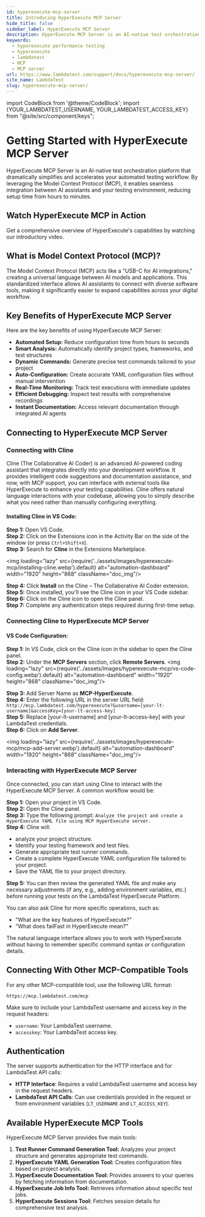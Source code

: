 ```yaml
---
id: hyperexecute-mcp-server
title: Introducing HyperExecute MCP Server
hide_title: false
sidebar_label: HyperExecute MCP Server
description: HyperExecute MCP Server is an AI-native test orchestration platform that dramatically simplifies and accelerates your automated testing workflow.
keywords:
  - hyperexecute performance testing
  - hyperexecute
  - lambdatest
  - MCP
  - MCP server
url: https://www.lambdatest.com/support/docs/hyperexecute-mcp-server/
site_name: LambdaTest
slug: hyperexecute-mcp-server/
---
```


import CodeBlock from '@theme/CodeBlock';
import {YOUR_LAMBDATEST_USERNAME, YOUR_LAMBDATEST_ACCESS_KEY} from "@site/src/component/keys";

<script type="application/ld+json"
      dangerouslySetInnerHTML={{ __html: JSON.stringify({
       "@context": "https://schema.org",
        "@type": "BreadcrumbList",
        "itemListElement": [{
          "@type": "ListItem",
          "position": 1,
          "name": "Home",
          "item": "https://www.lambdatest.com"
        },{
          "@type": "ListItem",
          "position": 2,
          "name": "Support",
          "item": "https://www.lambdatest.com/support/docs/"
        },{
          "@type": "ListItem",
          "position": 3,
          "name": "Languages and Framework",
          "item": "https://www.lambdatest.com/support/docs/hyperexecute-mcp-server/"
        }]
      })
    }}
></script>

# Getting Started with HyperExecute MCP Server
HyperExecute MCP Server is an AI-native test orchestration platform that dramatically simplifies and accelerates your automated testing workflow. By leveraging the Model Context Protocol (MCP), it enables seamless integration between AI assistants and your testing environment, reducing setup time from hours to minutes.

## Watch HyperExecute MCP in Action​

Get a comprehensive overview of HyperExecute's capabilities by watching our introductory video.

<div className="ytframe"> 
<div className="youtube" data-embed="tLe5VPcGDxs">
    <div className="play-button"></div>
</div>
</div>

## What is Model Context Protocol (MCP)?

The Model Context Protocol (MCP) acts like a "USB-C for AI integrations," creating a universal language between AI models and applications. This standardized interface allows AI assistants to connect with diverse software tools, making it significantly easier to expand capabilities across your digital workflow.

## Key Benefits of HyperExecute MCP Server

Here are the key benefits of using HyperExecute MCP Server:

- **Automated Setup:** Reduce configuration time from hours to seconds
- **Smart Analysis:** Automatically identify project types, frameworks, and test structures
- **Dynamic Commands:** Generate precise test commands tailored to your project
- **Auto-Configuration:** Create accurate YAML configuration files without manual intervention
- **Real-Time Monitoring:** Track test executions with immediate updates
- **Efficient Debugging:** Inspect test results with comprehensive recordings
- **Instant Documentation:** Access relevant documentation through integrated AI agents

## Connecting to HyperExecute MCP Server

### Connecting with Cline
Cline (The Collaborative AI Coder) is an advanced AI-powered coding assistant that integrates directly into your development workflow. It provides intelligent code suggestions and documentation assistance, and now, with MCP support, you can interface with external tools like HyperExecute to enhance your testing capabilities. Cline offers natural language interactions with your codebase, allowing you to simply describe what you need rather than manually configuring everything.

#### Installing Cline in VS Code:

**Step 1:** Open VS Code.<br />
**Step 2:** Click on the Extensions icon in the Activity Bar on the side of the window (or press `Ctrl+Shift+X`).<br />
**Step 3:** Search for **Cline** in the Extensions Marketplace.

<img loading="lazy" src={require('../assets/images/hyperexecute-mcp/installing-cline.webp').default} alt="automation-dashboard"  width="1920" height="868" className="doc_img"/>

**Step 4:** Click **Install** on the Cline – The Collaborative AI Coder extension.<br />
**Step 5:** Once installed, you'll see the Cline icon in your VS Code sidebar.<br />
**Step 6:** Click on the Cline icon to open the Cline panel.<br />
**Step 7:** Complete any authentication steps required during first-time setup.

### Connecting Cline to HyperExecute MCP Server

#### VS Code Configuration:

**Step 1:** In VS Code, click on the Cline icon in the sidebar to open the Cline panel.<br />
**Step 2:** Under the **MCP Servers** section, click **Remote Servers**.
<img loading="lazy" src={require('../assets/images/hyperexecute-mcp/vs-code-config.webp').default} alt="automation-dashboard"  width="1920" height="868" className="doc_img"/>

**Step 3:** Add Server Name as **MCP-HyperExecute**.<br />
**Step 4:** Enter the following URL in the server URL field: `http://mcp.lambdatest.com/hyperexecute?&username=[your-lt-username]&accessKey=[your-lt-access-key]` <br />
**Step 5:** Replace [your-lt-username] and [your-lt-access-key] with your LambdaTest credentials. <br />
**Step 6:** Click on **Add Server**. 

<img loading="lazy" src={require('../assets/images/hyperexecute-mcp/mcp-add-server.webp').default} alt="automation-dashboard"  width="1920" height="868" className="doc_img"/>

### Interacting with HyperExecute MCP Server

Once connected, you can start using Cline to interact with the HyperExecute MCP Server. A common workflow would be:

**Step 1:** Open your project in VS Code.<br />
**Step 2:** Open the Cline panel.<br />
**Step 3:** Type the following prompt: `Analyze the project and create a HyperExecute YAML file using MCP HyperExecute server.`<br />
**Step 4:** Cline will:
- analyze your project structure.
- Identify your testing framework and test files.
- Generate appropriate test runner commands.
- Create a complete HyperExecute YAML configuration file tailored to your project.
- Save the YAML file to your project directory.<br />

**Step 5:** You can then review the generated YAML file and make any necessary adjustments (if any, e.g., adding environment variables, etc.) before running your tests on the LambdaTest HyperExecute Platform.

You can also ask Cline for more specific operations, such as:

- "What are the key features of HyperExecute?"
- "What does failFast in HyperExecute mean?"

The natural language interface allows you to work with HyperExecute without having to remember specific command syntax or configuration details.

## Connecting With Other MCP-Compatible Tools

For any other MCP-compatible tool, use the following URL format:

```
https://mcp.lambdatest.com/mcp
```

Make sure to include your LambdaTest username and access key in the request headers:

* `username`: Your LambdaTest username.
* `accesskey`: Your LambdaTest access key.


## Authentication

The server supports authentication for the HTTP interface and for LambdaTest API calls:

* **HTTP Interface**: Requires a valid LambdaTest username and access key in the request headers.
* **LambdaTest API Calls**: Can use credentials provided in the request or from environment variables (`LT_USERNAME` and `LT_ACCESS_KEY`).



## Available HyperExecute MCP Tools

HyperExecute MCP Server provides five main tools:

1. **Test Runner Command Generation Tool:** Analyzes your project structure and generates appropriate test commands.
2. **HyperExecute YAML Generation Tool:** Creates configuration files based on project analysis.
3. **HyperExecute Documentation Tool:** Provides answers to your queries by fetching information from documentation.
4. **HyperExecute Job Info Tool:** Retrieves information about specific test jobs.
5. **HyperExecute Sessions Tool:** Fetches session details for comprehensive test analysis.
